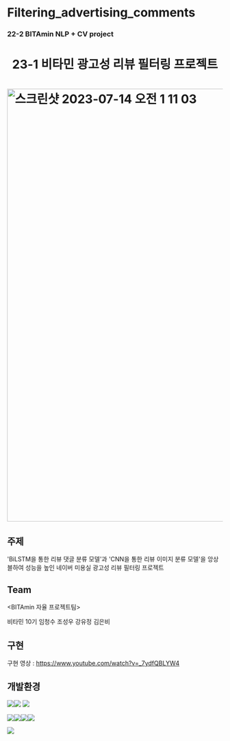 # Filtering_advertising_comments
### 22-2 BITAmin NLP + CV project

<h1 align="center"> 
23-1 비타민 광고성 리뷰 필터링 프로젝트 
<h1/>
  <img width="1010" alt="스크린샷 2023-07-14 오전 1 11 03" src="https://github.com/cheongsu/Filtering-Advertising-Comments-Project/assets/103344737/99be75fc-de7b-4a15-8591-ae1f92a71021">

## 주제

'BiLSTM을 통한 리뷰 댓글 분류 모델'과 'CNN을 통한 리뷰 이미지 분류 모델'을 앙상블하여 성능을 높인 네이버 미용실 광고성 리뷰 필터링 프로젝트 
  
## Team

<BITAmin 자율 프로젝트팀>

비타민 10기 임청수 조성우 강유정 김은비 
  
## 구현

구현 영상 : https://www.youtube.com/watch?v=_7ydfQBLYW4

  
## 개발환경

<img src="https://img.shields.io/badge/Google Colab-F9AB00?style=for-the-badge&logo=Google Colab&logoColor=white"><img src="https://img.shields.io/badge/Visual Studio Code-007ACC?style=for-the-badge&logo=Visual Studio Code&logoColor=white">
<img src="https://img.shields.io/badge/gradio-F9AB00?style=for-the-badge&logo=gradio&logoColor=white">

<img src="https://img.shields.io/badge/Streamlit-FF4B4B?style=for-the-badge&logo=Streamlit&logoColor=white"><img src="https://img.shields.io/badge/Python-3776AB?style=for-the-badge&logo=Python&logoColor=white"><img src="https://img.shields.io/badge/Jupyter-F37626?style=for-the-badge&logo=Jupyter&logoColor=white"><img src="https://img.shields.io/badge/PyTorch-EE4C2C?style=for-the-badge&logo=PyTorch&logoColor=white">

<img src="https://img.shields.io/badge/Git-F05032?style=for-the-badge&logo=Git&logoColor=white">
